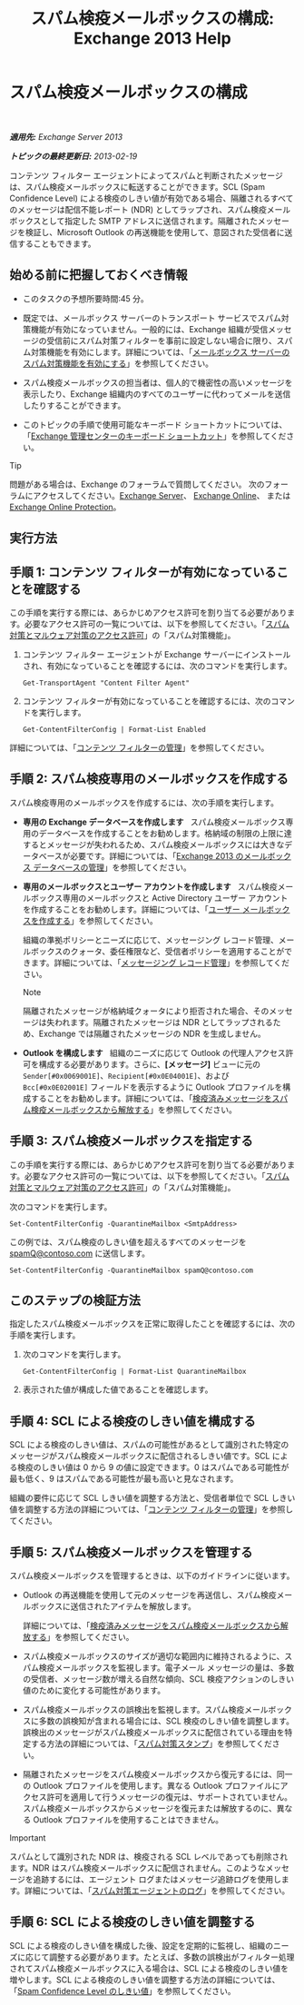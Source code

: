 ﻿---
title: 'スパム検疫メールボックスの構成: Exchange 2013 Help'
TOCTitle: スパム検疫メールボックスの構成
ms:assetid: 907d2f90-2a62-4d59-a4cf-945fef2e963f
ms:mtpsurl: https://technet.microsoft.com/ja-jp/library/Bb123746(v=EXCHG.150)
ms:contentKeyID: 49896365
ms.date: 05/23/2018
mtps_version: v=EXCHG.150
ms.translationtype: MT
---

# スパム検疫メールボックスの構成

 

_**適用先:** Exchange Server 2013_

_**トピックの最終更新日:** 2013-02-19_

コンテンツ フィルター エージェントによってスパムと判断されたメッセージは、スパム検疫メールボックスに転送することができます。SCL (Spam Confidence Level) による検疫のしきい値が有効である場合、隔離されるすべてのメッセージは配信不能レポート (NDR) としてラップされ、スパム検疫メールボックスとして指定した SMTP アドレスに送信されます。隔離されたメッセージを検証し、Microsoft Outlook の再送機能を使用して、意図された受信者に送信することもできます。

## 始める前に把握しておくべき情報

  - このタスクの予想所要時間:45 分。

  - 既定では、メールボックス サーバーのトランスポート サービスでスパム対策機能が有効になっていません。一般的には、Exchange 組織が受信メッセージの受信前にスパム対策フィルターを事前に設定しない場合に限り、スパム対策機能を有効にします。詳細については、「[メールボックス サーバーのスパム対策機能を有効にする](enable-anti-spam-functionality-on-mailbox-servers-exchange-2013-help.md)」を参照してください。

  - スパム検疫メールボックスの担当者は、個人的で機密性の高いメッセージを表示したり、Exchange 組織内のすべてのユーザーに代わってメールを送信したりすることができます。

  - このトピックの手順で使用可能なキーボード ショートカットについては、「[Exchange 管理センターのキーボード ショートカット](keyboard-shortcuts-in-the-exchange-admin-center-exchange-online-protection-help.md)」を参照してください。


> [!TIP]
> 問題がある場合は、Exchange のフォーラムで質問してください。 次のフォーラムにアクセスしてください。<A href="https://go.microsoft.com/fwlink/p/?linkid=60612">Exchange Server</A>、 <A href="https://go.microsoft.com/fwlink/p/?linkid=267542">Exchange Online</A>、 または <A href="https://go.microsoft.com/fwlink/p/?linkid=285351">Exchange Online Protection</A>。



## 実行方法

## 手順 1: コンテンツ フィルターが有効になっていることを確認する

この手順を実行する際には、あらかじめアクセス許可を割り当てる必要があります。必要なアクセス許可の一覧については、以下を参照してください。「[スパム対策とマルウェア対策のアクセス許可](anti-spam-and-anti-malware-permissions-exchange-2013-help.md)」の「スパム対策機能」。

1.  コンテンツ フィルター エージェントが Exchange サーバーにインストールされ、有効になっていることを確認するには、次のコマンドを実行します。
    
        Get-TransportAgent "Content Filter Agent"

2.  コンテンツ フィルターが有効になっていることを確認するには、次のコマンドを実行します。
    
        Get-ContentFilterConfig | Format-List Enabled

詳細については、「[コンテンツ フィルターの管理](manage-content-filtering-exchange-2013-help.md)」を参照してください。

## 手順 2: スパム検疫専用のメールボックスを作成する

スパム検疫専用のメールボックスを作成するには、次の手順を実行します。

  - **専用の Exchange データベースを作成します**   スパム検疫メールボックス専用のデータベースを作成することをお勧めします。格納域の制限の上限に達するとメッセージが失われるため、スパム検疫メールボックスには大きなデータベースが必要です。詳細については、「[Exchange 2013 のメールボックス データベースの管理](manage-mailbox-databases-in-exchange-2013-exchange-2013-help.md)」を参照してください。

  - **専用のメールボックスとユーザー アカウントを作成します**   スパム検疫メールボックス専用のメールボックスと Active Directory ユーザー アカウントを作成することをお勧めします。詳細については、「[ユーザー メールボックスを作成する](create-user-mailboxes-exchange-2013-help.md)」を参照してください。
    
    組織の準拠ポリシーとニーズに応じて、メッセージング レコード管理、メールボックスのクォータ、委任権限など、受信者ポリシーを適用することができます。詳細については、「[メッセージング レコード管理](messaging-records-management-exchange-2013-help.md)」を参照してください。
    

    > [!NOTE]
    > 隔離されたメッセージが格納域クォータにより拒否された場合、そのメッセージは失われます。隔離されたメッセージは NDR としてラップされるため、Exchange では隔離されたメッセージの NDR を生成しません。



  - **Outlook を構成します**   組織のニーズに応じて Outlook の代理人アクセス許可を構成する必要があります。さらに、**\[メッセージ\]** ビューに元の `Sender[#0x0069001E]`、`Recipient[#0x0E04001E]`、および `Bcc[#0x0E02001E]` フィールドを表示するように Outlook プロファイルを構成することをお勧めします。詳細については、「[検疫済みメッセージをスパム検疫メールボックスから解放する](release-quarantined-messages-from-the-spam-quarantine-mailbox-exchange-2013-help.md)」を参照してください。

## 手順 3: スパム検疫メールボックスを指定する

この手順を実行する際には、あらかじめアクセス許可を割り当てる必要があります。必要なアクセス許可の一覧については、以下を参照してください。「[スパム対策とマルウェア対策のアクセス許可](anti-spam-and-anti-malware-permissions-exchange-2013-help.md)」の「スパム対策機能」。

次のコマンドを実行します。

    Set-ContentFilterConfig -QuarantineMailbox <SmtpAddress>

この例では、スパム検疫のしきい値を超えるすべてのメッセージを spamQ@contoso.com に送信します。

    Set-ContentFilterConfig -QuarantineMailbox spamQ@contoso.com

## このステップの検証方法

指定したスパム検疫メールボックスを正常に取得したことを確認するには、次の手順を実行します。

1.  次のコマンドを実行します。
    
        Get-ContentFilterConfig | Format-List QuarantineMailbox

2.  表示された値が構成した値であることを確認します。

## 手順 4: SCL による検疫のしきい値を構成する

SCL による検疫のしきい値は、スパムの可能性があるとして識別された特定のメッセージがスパム検疫メールボックスに配信されるしきい値です。SCL による検疫のしきい値は 0 から 9 の値に設定できます。0 はスパムである可能性が最も低く、9 はスパムである可能性が最も高いと見なされます。

組織の要件に応じて SCL しきい値を調整する方法と、受信者単位で SCL しきい値を調整する方法の詳細については、「[コンテンツ フィルターの管理](manage-content-filtering-exchange-2013-help.md)」を参照してください。

## 手順 5: スパム検疫メールボックスを管理する

スパム検疫メールボックスを管理するときは、以下のガイドラインに従います。

  - Outlook の再送機能を使用して元のメッセージを再送信し、スパム検疫メールボックスに送信されたアイテムを解放します。
    
    詳細については、「[検疫済みメッセージをスパム検疫メールボックスから解放する](release-quarantined-messages-from-the-spam-quarantine-mailbox-exchange-2013-help.md)」を参照してください。

  - スパム検疫メールボックスのサイズが適切な範囲内に維持されるように、スパム検疫メールボックスを監視します。電子メール メッセージの量は、多数の受信者、メッセージ数が増える自然な傾向、SCL 検疫アクションのしきい値のために変化する可能性があります。

  - スパム検疫メールボックスの誤検出を監視します。スパム検疫メールボックスに多数の誤検知が含まれる場合には、SCL 検疫のしきい値を調整します。誤検出のメッセージがスパム検疫メールボックスに配信されている理由を特定する方法の詳細については、「[スパム対策スタンプ](anti-spam-stamps-exchange-2013-help.md)」を参照してください。

  - 隔離されたメッセージをスパム検疫メールボックスから復元するには、同一の Outlook プロファイルを使用します。異なる Outlook プロファイルにアクセス許可を適用して行うメッセージの復元は、サポートされていません。スパム検疫メールボックスからメッセージを復元または解放するのに、異なる Outlook プロファイルを使用することはできません。


> [!IMPORTANT]
> スパムとして識別された NDR は、検疫される SCL レベルであっても削除されます。NDR はスパム検疫メールボックスに配信されません。このようなメッセージを追跡するには、エージェント ログまたはメッセージ追跡ログを使用します。詳細については、「<A href="anti-spam-agent-logging-exchange-2013-help.md">スパム対策エージェントのログ</A>」を参照してください。



## 手順 6: SCL による検疫のしきい値を調整する

SCL による検疫のしきい値を構成した後、設定を定期的に監視し、組織のニーズに応じて調整する必要があります。たとえば、多数の誤検出がフィルター処理されてスパム検疫メールボックスに入る場合は、SCL による検疫のしきい値を増やします。SCL による検疫のしきい値を調整する方法の詳細については、「[Spam Confidence Level のしきい値](spam-confidence-level-threshold-exchange-2013-help.md)」を参照してください。

